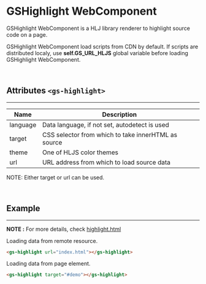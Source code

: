 # GSHighlight WebComponent

GSHighlight WebComponent is a HLJ library renderer to highlight source code on a page.

GSHighlight WebComponent load scripts from CDN by default. 
If scripts are distributed localy, use **self.GS_URL_HLJS** global variable before loading GSHighlight WebComponent.

<br>

## Attributes ```<gs-highlight>```
---

| Name               | Description                                         |
|--------------------|-----------------------------------------------------|
| language           | Data language, if not set, autodetect is used       |
| target             | CSS selector from which to take innerHTML as source |
| theme              | One of HLJS color themes                            |
| url                | URL address from which to load source data          |

NOTE: Either target or url can be used.

<br>

## Example
---

**NOTE :** 
For more details, check [highlight.html](../../demos/extra/GSHighlight.html)

Loading data from remote resource.

```html
<gs-highlight url="index.html"></gs-highlight>
```

Loading data from page element.

```html
<gs-highlight target="#demo"></gs-highlight>
```